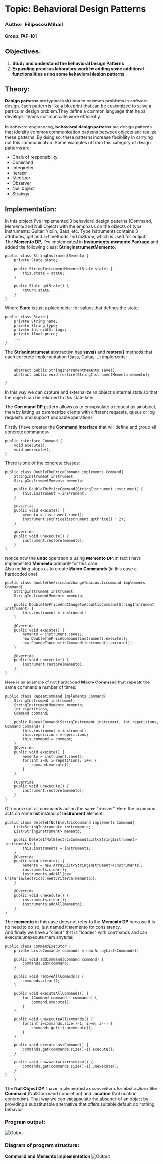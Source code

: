# Topic: Behavioral Design Patterns
### Author: Filipescu Mihail
#### Group: FAF-181
## Objectives:
1. **Study and understand the Behavioral Design Patterns**<br>
2. **Expanding previous laboratory work by adding some additional functionalities using some behavioral design patterns**<br>

## Theory:
**Design patterns** are typical solutions to common problems
in software design. Each pattern is like a blueprint
that can be customized to solve a particular
design problem.They define a common language that helps developer teams
communicate more efficiently.<br>
<br>
In software engineering, **behavioral design patterns** are design patterns that identify 
common communication patterns between objects and realize these patterns.
 By doing so, these patterns increase flexibility in carrying out this communication.
Some examples of from this category of design patterns are:<br>
- Chain of responsibility
- Command
- Interpreter
- Iterator
- Mediator
- Observer
- Null Object
- Strategy


## Implementation:<br>
In this project I've implemented 3 behavioral design patterns (Command, Memento and Null Object) with 
the emphasis on the objects of type Instruments: Guitar, Violin, Bass, etc. Type Instruments contains 3 attributes, *get* and *set* methods and *toString*, which is used 
for output.<br>
The __Memento DP__, I've implemented in **Instruments.memento Package** and added the following class: **StringInstrumentMemento**.
```
public class StringInstrumentMemento {
    private State state;

    public StringInstrumentMemento(State state) {
        this.state = state;
    }

    public State getState() {
        return state;
    }
}
```
Where **State** is just a placeholder for values that defines the state:
```
public class State {
    private String name;
    private String type;
    private int nrOfStrings;
    private float price;
    ...
}
```
The **StringInstrument** abstraction has **save()** and **restore()** methods that each concrete implementation (Bass, Guitar, ...) implements:
```
    ...
    abstract public StringInstrumentMemento save();
    abstract public void restore(StringInstrumentMemento memento);
    ...
}
```
In this way we can capture and externalize an object's internal state so that the object can be returned to this state later.

The __Command DP__ pattern allows us to encapsulate a request as an object, thereby letting us parametrize clients with different requests, queue or log requests, and support undoable operations.<br>

Firstly I have created the **Command Interface** that will define and group all concrete commands>
```
public interface Command {
    void execute();
    void unexecute();
}
```

There is one of the concrete classes:
```
public class DoubleThePriceCommand implements Command{
    StringInstrument instrument;
    StringInstrumentMemento memento;

    public DoubleThePriceCommand(StringInstrument instrument) {
        this.instrument = instrument;
    }

    @Override
    public void execute() {
        memento = instrument.save();
        instrument.setPrice(instrument.getPrice() * 2);
    }

    @Override
    public void unexecute() {
        instrument.restore(memento);
    }
}
```
Notice how the **undo** operation is using **Memento DP**. In fact I have implemented **Memento** primarily for this case.<br>
Also nothing stops us to create **Macro Commands** (in this case a hardcoded one):
```
public class DoubleThePriceAndChangeToAcousticCommand implements Command{
    StringInstrument instrument;
    StringInstrumentMemento memento;

    public DoubleThePriceAndChangeToAcousticCommand(StringInstrument instrument) {
        this.instrument = instrument;
    }

    @Override
    public void execute() {
        memento = instrument.save();
        new DoubleThePriceCommand(instrument).execute();
        new ChangeToAcousticCommand(instrument).execute();
    }

    @Override
    public void unexecute() {
        instrument.restore(memento);
    }
}
```
Here is an example of not hardcoded **Macro Command** that repeats the same command a number of times:
```
public class RepeatCommand implements Command{
    StringInstrument instrument;
    StringInstrumentMemento memento;
    int repetitions;
    Command command;

    public RepeatCommand(StringInstrument instrument, int repetitions, Command command) {
        this.instrument = instrument;
        this.repetitions =repetitions;
        this.command = command;
    }
    @Override
    public void execute() {
        memento = instrument.save();
        for(int i=0; i<repetitions; i++) {
            command.execute();
        }
    }

    @Override
    public void unexecute() {
        instrument.restore(memento);
    }
}
```
Of course not all commands act on the same "reciver". Here the command acts on some **list** instead of **Instrument** element:
```
public class DeleteIfNotElectricCommand implements Command{
    List<StringInstrument> instruments;
    List<StringInstrument> memento;

    public DeleteIfNotElectricCommand(List<StringInstrument> instruments) {
        this.instruments = instruments;
    }
    @Override
    public void execute() {
        memento = new ArrayList<StringInstrument>(instruments);
        instruments.clear();
        instruments.addAll(new CriteriaElectric().meetCriteria(memento));
    }

    @Override
    public void unexecute() {
        instruments.clear();
        instruments.addAll(memento);
    }
}
```
The **memento** in this case does not refer to the **Memento DP** because it is no need to do so, just named it memento for consistency.<br>
And finally we have a "client" that is "loaded" with commands and can execute/unexecute them anytime: 
```
public class CommandExecutor {
    private List<Command> commands = new ArrayList<Command>();

    public void addCommand(Command command) {
        commands.add(command);
    }

    public void removeAllComands() {
        commands.clear();
    }

    public void executeAllCommands() {
        for (Command command : commands) {
            command.execute();
        }
    }

    public void unexecuteAllCommands() {
        for(int i=commands.size()-1; i>=0; i--) {
            commands.get(i).unexecute();
        }
    }

    public void executeLastCommand() {
        commands.get(commands.size()-1).execute();
    }

    public void unexecuteLastCommand() {
        commands.get(commands.size()-1).unexecute();
    }
}
    }
```

The **Null Object DP** I have implemented as concretions for abstractions like **Command** (NullCommand concretion) and **Location** (NoLocation concretion).
That way we can encapsulate the absence of an object by providing a substitutable alternative that offers suitable default do nothing behavior. 


### Program output:<br>
![Output](https://github.com/Misanea777/TMPS/blob/master/Diagrams/img/L3POUT.png)
<br>
### Diagram of program structure:
**Command and Memento implementation**
![Output](https://github.com/Misanea777/TMPS/blob/master/Diagrams/img/bridge.png)

